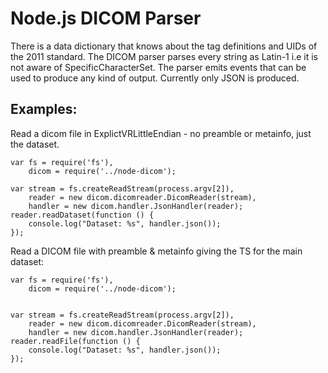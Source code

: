 Node.js DICOM Parser
====================

There is a data dictionary that knows about the tag definitions
and UIDs of the 2011 standard.  The DICOM parser parses every string as Latin-1
i.e it is not aware of SpecificCharacterSet.  The parser emits events that can
be used to produce any kind of output.  Currently only JSON is produced.

Examples:
---------

Read a dicom file in ExplictVRLittleEndian - no preamble or metainfo, just the dataset.

    var fs = require('fs'),
        dicom = require('../node-dicom');

    var stream = fs.createReadStream(process.argv[2]),
        reader = new dicom.dicomreader.DicomReader(stream),
        handler = new dicom.handler.JsonHandler(reader);
    reader.readDataset(function () {
        console.log("Dataset: %s", handler.json());
    });


Read a DICOM file with preamble & metainfo giving the TS for the main dataset:


    var fs = require('fs'),
        dicom = require('../node-dicom');


    var stream = fs.createReadStream(process.argv[2]),
        reader = new dicom.dicomreader.DicomReader(stream),
        handler = new dicom.handler.JsonHandler(reader);
    reader.readFile(function () {
        console.log("Dataset: %s", handler.json());
    });


